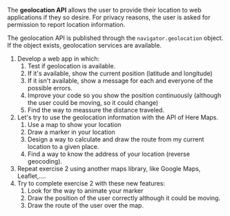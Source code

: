 The **geolocation API** allows the user to provide their location to web applications if they so desire. For privacy reasons, the user is asked for permission to report location information.

The geolocation API is published through the `navigator.geolocation` object. If the object exists, geolocation services are available.

1. Develop a web app in which:
   1. Test if geolocation is available.
   2. If it's available, show the current position (latitude and longitude)
   3. If it isn't available, show a message for each and everyone of the possible errors.
   4. Improve your code so you show the position continuously (although the user could be moving, so it could change)
   5. Find the way to meassure the distance traveled.
2. Let's try to use the geolocation information with the API of Here Maps.
   1. Use a map to show your location
   2. Draw a marker in your location
   3. Design a way to calculate and draw the route from my current location to a given place.
   4. Find a way to know the address of your location (reverse geocoding).
3. Repeat exercise 2 using another maps library, like Google Maps, Leaflet,....
4. Try to complete exercise 2 with these new features:
   1. Look for the way to animate your marker
   2. Draw the position of the user correctly although it could be moving.
   3. Draw the route of the user over the map.
